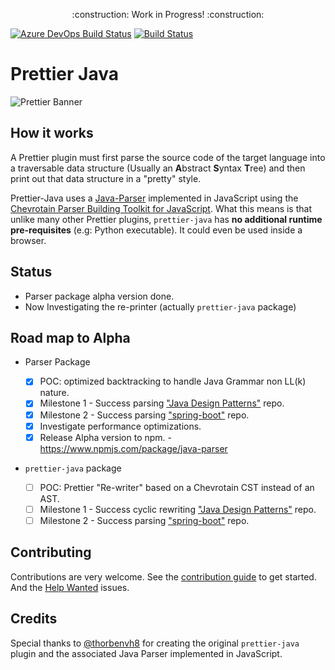 <p align="center">
    :construction: Work in Progress! :construction:
</p>

[![Azure DevOps Build Status][azure-devops-image]][azure-devops-url-main] [![Build Status][travis-image]][travis-url]

[azure-devops-image]: https://dev.azure.com/jhipster/prettier-java/_apis/build/status/jhipster.prettier-java?branchName=master
[azure-devops-url-main]: https://dev.azure.com/jhipster/prettier-java/_build
[travis-image]: https://travis-ci.org/jhipster/prettier-java.svg?branch=master
[travis-url]: https://travis-ci.org/jhipster/prettier-java

# Prettier Java

![Prettier Banner](https://raw.githubusercontent.com/prettier/prettier-logo/master/images/prettier-banner-light.png)

## How it works

A Prettier plugin must first parse the source code of the target language
into a traversable data structure (Usually an **A**bstract **S**yntax **T**ree)
and then print out that data structure in a "pretty" style.

Prettier-Java uses a [Java-Parser](./packages/java-parser) implemented in JavaScript using the
[Chevrotain Parser Building Toolkit for JavaScript](https://github.com/SAP/chevrotain).
What this means is that unlike many other Prettier plugins,
`prettier-java` has **no additional runtime pre-requisites** (e.g: Python executable).
It could even be used inside a browser.

## Status

- Parser package alpha version done.
- Now Investigating the re-printer (actually `prettier-java` package)

## Road map to Alpha

- Parser Package

  - [x] POC: optimized backtracking to handle Java Grammar non LL(k) nature.
  - [x] Milestone 1 - Success parsing ["Java Design Patterns"](https://github.com/iluwatar/java-design-patterns) repo.
  - [x] Milestone 2 - Success parsing ["spring-boot"](https://github.com/spring-projects/spring-boot) repo.
  - [x] Investigate performance optimizations.
  - [x] Release Alpha version to npm. - https://www.npmjs.com/package/java-parser

- `prettier-java` package

  - [ ] POC: Prettier "Re-writer" based on a Chevrotain CST instead of an AST.
  - [ ] Milestone 1 - Success cyclic rewriting ["Java Design Patterns"](https://github.com/iluwatar/java-design-patterns) repo.
  - [ ] Milestone 2 - Success parsing ["spring-boot"](https://github.com/spring-projects/spring-boot) repo.

## Contributing

Contributions are very welcome.
See the [contribution guide](./CONTRIBUTING.md) to get started.
And the [Help Wanted](https://github.com/jhipster/prettier-java/labels/help%20wanted) issues.

## Credits

Special thanks to [@thorbenvh8](https://github.com/thorbenvh8) for creating the original `prettier-java`
plugin and the associated Java Parser implemented in JavaScript.
